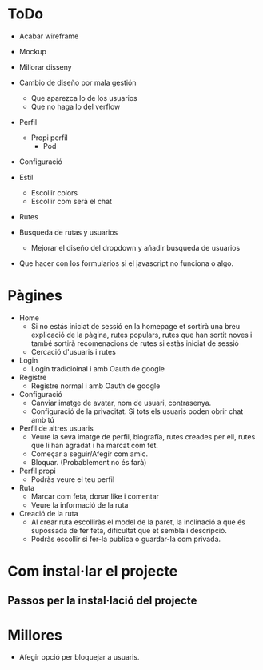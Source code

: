 # ToDo
- Acabar wireframe
- Mockup
- Millorar disseny
- Cambio de diseño por mala gestión
    - Que aparezca lo de los usuarios
    - Que no haga lo del verflow
    



- Perfil
    - Propi perfil
        - Pod
- Configuració
- Estil 
    - Escollir colors
    - Escollir com serà el chat
- Rutes
- Busqueda de rutas y usuarios
    - Mejorar el diseño del dropdown y añadir busqueda de usuarios
- Que hacer con los formularios si el javascript no funciona o algo.




# Pàgines
- Home 
    - Si no estás iniciat de sessió en la homepage et sortirà una breu explicació de la pàgina, rutes populars,  rutes que han sortit noves i també sortirà recomenacions de rutes si estàs iniciat de sessió
    - Cercació d'usuaris i rutes
- Login
    - Login tradicioinal i amb Oauth de google
- Registre
    - Registre normal i amb Oauth de google
- Configuració
    - Canviar imatge de avatar, nom de usuari, contrasenya.
    - Configuració de la privacitat. Si tots els usuaris poden obrir chat amb tú
- Perfil de altres usuaris
    - Veure la seva imatge de perfil, biografía, rutes creades per ell, rutes que li han agradat i ha marcat com fet.
    - Começar a seguir/Afegir com amic.
    - Bloquar. (Probablement no és farà)
- Perfil propi
    - Podràs veure el teu perfil 
- Ruta
    - Marcar com feta, donar like i comentar
    - Veure la informació de la ruta
- Creació de la ruta
    - Al crear ruta escolliràs el model de la paret, la inclinació a que és supossada de fer feta, dificultat que et sembla i descripció.
    - Podràs escollir si fer-la publica o guardar-la com privada.

# Com instal·lar el projecte
## Passos per la instal·lació del projecte

# Millores
- Afegir opció per bloquejar a usuaris.



